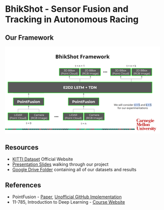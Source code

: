 # BhikShot - Sensor Fusion and Tracking in Autonomous Racing

## Our Framework
![Framework](images/framework.png)

## Resources
* [KITTI Dataset](https://www.cvlibs.net/datasets/kitti/eval_tracking.php) Official Website
* [Presentation Slides](https://docs.google.com/presentation/d/1LQ23Hgq7JoDElgD_whsuQOao0Mfata5EgWng8FSBgxI/edit#slide=id.g23ab9c3431b_0_10) walking through our project
* [Google Drive Folder](https://drive.google.com/drive/folders/1hHzur6tAqjqWdxsjNEWdFSInPTUttpr2?usp=sharing) containing all of our datasets and results

## References
* PointFusion - [Paper](https://arxiv.org/pdf/1711.10871.pdf), [Unofficial GitHub Implementation](https://github.com/mialbro/PointFusion)
* 11-785, Introduction to Deep Learning - [Course Website](https://deeplearning.cs.cmu.edu/S23/)
